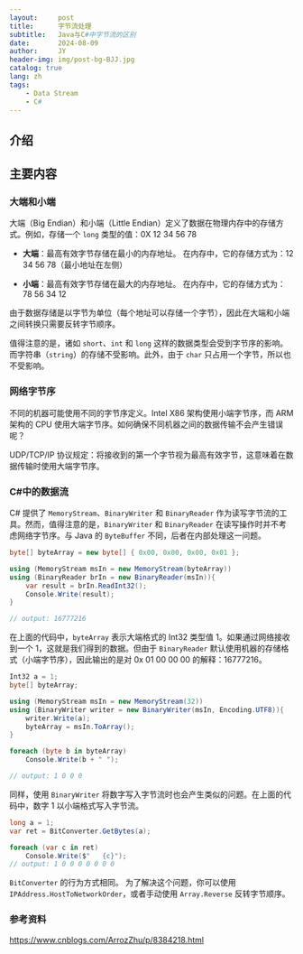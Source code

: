 ```yaml
---
layout:     post
title:      字节流处理
subtitle:   Java与C#中字节流的区别
date:       2024-08-09
author:     JY
header-img: img/post-bg-BJJ.jpg
catalog: true
lang: zh
tags:
    - Data Stream
    - C#
---
```


## 介绍

## 主要内容
### 大端和小端
大端（Big Endian）和小端（Little Endian）定义了数据在物理内存中的存储方式。例如，存储一个 `long` 类型的值：0X 12 34 56 78

- **大端**：最高有效字节存储在最小的内存地址。
  在内存中，它的存储方式为：12 34 56 78（最小地址在左侧）

- **小端**：最高有效字节存储在最大的内存地址。
  在内存中，它的存储方式为：78 56 34 12

由于数据存储是以字节为单位（每个地址可以存储一个字节），因此在大端和小端之间转换只需要反转字节顺序。

值得注意的是，诸如 `short`、`int` 和 `long` 这样的数据类型会受到字节序的影响。而字符串（`string`）的存储不受影响。此外，由于 `char` 只占用一个字节，所以也不受影响。

### 网络字节序
不同的机器可能使用不同的字节序定义。Intel X86 架构使用小端字节序，而 ARM 架构的 CPU 使用大端字节序。如何确保不同机器之间的数据传输不会产生错误呢？

UDP/TCP/IP 协议规定：将接收到的第一个字节视为最高有效字节，这意味着在数据传输时使用大端字节序。

### C#中的数据流
C# 提供了 `MemoryStream`、`BinaryWriter` 和 `BinaryReader` 作为读写字节流的工具。然而，值得注意的是，`BinaryWriter` 和 `BinaryReader` 在读写操作时并不考虑网络字节序。与 Java 的 `ByteBuffer` 不同，后者在内部处理这一问题。

```C#
byte[] byteArray = new byte[] { 0x00, 0x00, 0x00, 0x01 };

using (MemoryStream msIn = new MemoryStream(byteArray))
using (BinaryReader brIn = new BinaryReader(msIn)){
    var result = brIn.ReadInt32();
    Console.Write(result);
}

// output: 16777216
```

在上面的代码中，`byteArray` 表示大端格式的 Int32 类型值 1。如果通过网络接收到一个 1，这就是我们得到的数据。但由于 `BinaryReader` 默认使用机器的存储格式（小端字节序），因此输出的是对 0x 01 00 00 00 的解释：16777216。

```C#
Int32 a = 1;
byte[] byteArray;

using (MemoryStream msIn = new MemoryStream(32))
using (BinaryWriter writer = new BinaryWriter(msIn, Encoding.UTF8)){
    writer.Write(a);
    byteArray = msIn.ToArray();
}

foreach (byte b in byteArray)
    Console.Write(b + " ");

// output: 1 0 0 0
```

同样，使用 `BinaryWriter` 将数字写入字节流时也会产生类似的问题。在上面的代码中，数字 1 以小端格式写入字节流。

```C#
long a = 1;
var ret = BitConverter.GetBytes(a);

foreach (var c in ret)
    Console.Write($"   {c}");
// output: 1 0 0 0 0 0 0 0
```

`BitConverter` 的行为方式相同。
为了解决这个问题，你可以使用 `IPAddress.HostToNetworkOrder`，或者手动使用 `Array.Reverse` 反转字节顺序。

### 参考资料

https://www.cnblogs.com/ArrozZhu/p/8384218.html
